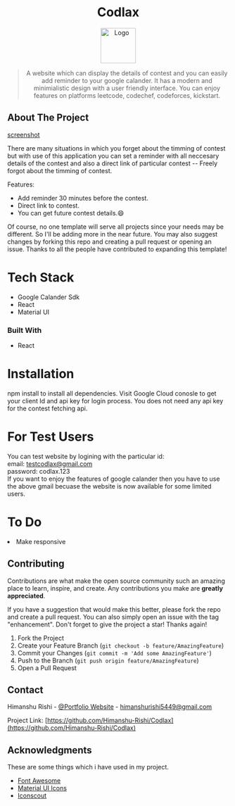 <div align="center">
  
# Codlax

<a href="https://codlax.vercel.app/">
  <img src="https://res.cloudinary.com/dbymhpzhq/image/upload/v1684331660/code_doabku.png" alt="Logo" width="80" height="80">  
</a>


> A website which can display the details of contest and you can easily add reminder to your google calander. It has a modern and minimialistic design with a user friendly interface. You can enjoy features on platforms leetcode, codechef, codeforces, kickstart.
</div>

<!-- ABOUT THE PROJECT -->
## About The Project

[screenshot](https://res.cloudinary.com/dbymhpzhq/image/upload/v1684343980/Screenshot_2023-05-17_at_10.49.28_PM_h1bxso.png)

There are many situations in which you forget about the timming of contest but with use of this application you can set a reminder with all neccesary details of the contest and also a direct link of particular contest -- Freely forgot about the timming of contest.

Features:
* Add reminder 30 minutes before the contest.
* Direct link to contest.
* You can get future contest details.:smile:

Of course, no one template will serve all projects since your needs may be different. So I'll be adding more in the near future. You may also suggest changes by forking this repo and creating a pull request or opening an issue. Thanks to all the people have contributed to expanding this template!

<!-- Use the `BLANK_README.md` to get started. -->

<!-- Tech Stack -->
# Tech Stack
- Google Calander Sdk
- React
- Material UI

<!-- Built With -->
### Built With

- React


<!-- Installation -->
# Installation
npm install to install all dependencies.
Visit Google Cloud conosle to get your client Id and api key for login process.
You does not need any api key for the contest fetching api.

<!-- Testing -->
# For Test Users
You can test website by logining with the particular id:
<br>
email: testcodlax@gmail.com
<br>
password: codlax.123
<br>
If you want to enjoy the features of google calander then you have to use the above gmail becuase the website is now available for some limited users.


<!-- USAGE EXAMPLES -->
<!-- ## Usage -->

<!-- Use this space to show useful examples of how a project can be used. Additional screenshots, code examples and demos work well in this space. You may also link to more resources.

_For more examples, please refer to the [Documentation](https://example.com)_ -->


<!-- To Do -->
# To Do

<li>
    Make responsive
</li>


<!-- CONTRIBUTING -->
## Contributing

Contributions are what make the open source community such an amazing place to learn, inspire, and create. Any contributions you make are **greatly appreciated**.

If you have a suggestion that would make this better, please fork the repo and create a pull request. You can also simply open an issue with the tag "enhancement".
Don't forget to give the project a star! Thanks again!

1. Fork the Project
2. Create your Feature Branch (`git checkout -b feature/AmazingFeature`)
3. Commit your Changes (`git commit -m 'Add some AmazingFeature'`)
4. Push to the Branch (`git push origin feature/AmazingFeature`)
5. Open a Pull Request


<!-- CONTACT -->
## Contact

Himanshu Rishi - [@Portfolio Website](https://rishiportfolio.vercel.app/) - himanshurishi5449@gmail.com

Project Link: [https://github.com/Himanshu-Rishi/Codlax](https://github.com/Himanshu-Rishi/Codlax)


<!-- ACKNOWLEDGMENTS -->
## Acknowledgments

These are some things which i have used in my project.

- [Font Awesome](https://fontawesome.com)
- [Material UI Icons](https://mui.com/material-ui/material-icons/)
- [Iconscout](https://iconscout.com)
